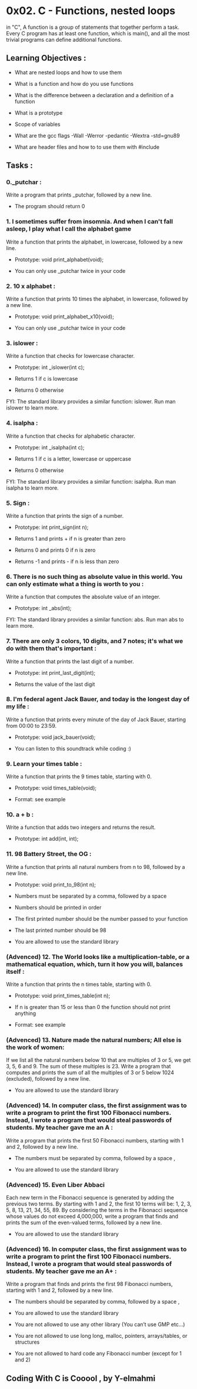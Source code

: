 # 0x02. C - Functions, nested loops

in "C", A function is a group of statements that together perform a task. Every C program has at least one function, which is main(), and all the most trivial programs can define additional functions.





## Learning Objectives :


* What are nested loops and how to use them

* What is a function and how do you use functions

* What is the difference between a declaration and a definition of a function

* What is a prototype
 
* Scope of variables
 
* What are the gcc flags -Wall -Werror -pedantic -Wextra -std=gnu89
 
* What are header files and how to to use them with #include



 

## Tasks :



### 0._putchar : 
Write a program that prints _putchar, followed by a new line.

* The program should return 0




### 1. I sometimes suffer from insomnia. And when I can't fall asleep, I play what I call the alphabet game
Write a function that prints the alphabet, in lowercase, followed by a new line.

* Prototype: void print_alphabet(void);

* You can only use _putchar twice in your code





### 2. 10 x alphabet :
Write a function that prints 10 times the alphabet, in lowercase, followed by a new line.

* Prototype: void print_alphabet_x10(void);

* You can only use _putchar twice in your code
  




### 3. islower :
Write a function that checks for lowercase character.

* Prototype: int _islower(int c);

* Returns 1 if c is lowercase

* Returns 0 otherwise

FYI: The standard library provides a similar function: islower. Run man islower to learn more.





### 4. isalpha :
Write a function that checks for alphabetic character.

* Prototype: int _isalpha(int c);
 
* Returns 1 if c is a letter, lowercase or uppercase

* Returns 0 otherwise

FYI: The standard library provides a similar function: isalpha. Run man isalpha to learn more.





### 5. Sign : 
Write a function that prints the sign of a number.

* Prototype: int print_sign(int n);

* Returns 1 and prints + if n is greater than zero

* Returns 0 and prints 0 if n is zero

* Returns -1 and prints - if n is less than zero





### 6. There is no such thing as absolute value in this world. You can only estimate what a thing is worth to you :
Write a function that computes the absolute value of an integer.

* Prototype: int _abs(int);

FYI: The standard library provides a similar function: abs. Run man abs to learn more.





### 7. There are only 3 colors, 10 digits, and 7 notes; it's what we do with them that's important :
Write a function that prints the last digit of a number.

* Prototype: int print_last_digit(int);

* Returns the value of the last digit




### 8. I'm federal agent Jack Bauer, and today is the longest day of my life :
Write a function that prints every minute of the day of Jack Bauer, starting from 00:00 to 23:59.

* Prototype: void jack_bauer(void);

* You can listen to this soundtrack while coding :)




### 9. Learn your times table :
Write a function that prints the 9 times table, starting with 0.

* Prototype: void times_table(void);

* Format: see example




### 10. a + b :
Write a function that adds two integers and returns the result.

* Prototype: int add(int, int);




### 11. 98 Battery Street, the OG :
Write a function that prints all natural numbers from n to 98, followed by a new line.

* Prototype: void print_to_98(int n);

* Numbers must be separated by a comma, followed by a space

* Numbers should be printed in order

* The first printed number should be the number passed to your function

* The last printed number should be 98

* You are allowed to use the standard library
 




### (Advenced) 12. The World looks like a multiplication-table, or a mathematical equation, which, turn it how you will, balances itself :
Write a function that prints the n times table, starting with 0.
* Prototype: void print_times_table(int n);

* If n is greater than 15 or less than 0 the function should not print anything
 
* Format: see example 




### (Advenced) 13. Nature made the natural numbers; All else is the work of women: 
If we list all the natural numbers below 10 that are multiples of 3 or 5, we get 3, 5, 6 and 9. The sum of these multiples is 23. Write a program that computes and prints the sum of all the multiples of 3 or 5 below 1024 (excluded), followed by a new line.

* You are allowed to use the standard library




### (Advenced) 14. In computer class, the first assignment was to write a program to print the first 100 Fibonacci numbers. Instead, I wrote a program that would steal passwords of students. My teacher gave me an A :
Write a program that prints the first 50 Fibonacci numbers, starting with 1 and 2, followed by a new line.

* The numbers must be separated by comma, followed by a space , 

* You are allowed to use the standard library





### (Advenced) 15. Even Liber Abbaci
Each new term in the Fibonacci sequence is generated by adding the previous two terms. By starting with 1 and 2, the first 10 terms will be: 1, 2, 3, 5, 8, 13, 21, 34, 55, 89. By considering the terms in the Fibonacci sequence whose values do not exceed 4,000,000, write a program that finds and prints the sum of the even-valued terms, followed by a new line.

* You are allowed to use the standard library





### (Advenced) 16. In computer class, the first assignment was to write a program to print the first 100 Fibonacci numbers. Instead, I wrote a program that would steal passwords of students. My teacher gave me an A+ :
Write a program that finds and prints the first 98 Fibonacci numbers, starting with 1 and 2, followed by a new line.

* The numbers should be separated by comma, followed by a space ,

* You are allowed to use the standard library
 
* You are not allowed to use any other library (You can’t use GMP etc…)
 
* You are not allowed to use long long, malloc, pointers, arrays/tables, or structures
  
* You are not allowed to hard code any Fibonacci number (except for 1 and 2)





## Coding With C is Cooool , by Y-elmahmi










